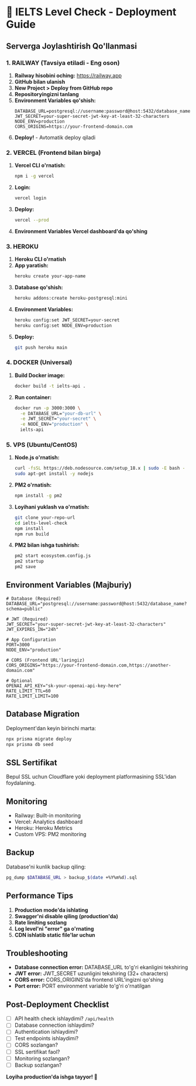# 🚀 IELTS Level Check - Deployment Guide

## Serverga Joylashtirish Qo'llanmasi

### 1. RAILWAY (Tavsiya etiladi - Eng oson)

1. **Railway hisobini oching:** https://railway.app
2. **GitHub bilan ulanish**
3. **New Project > Deploy from GitHub repo**
4. **Repositoryingizni tanlang**
5. **Environment Variables qo'shish:**
   ```env
   DATABASE_URL=postgresql://username:password@host:5432/database_name
   JWT_SECRET=your-super-secret-jwt-key-at-least-32-characters
   NODE_ENV=production
   CORS_ORIGINS=https://your-frontend-domain.com
   ```
6. **Deploy!** - Avtomatik deploy qiladi

### 2. VERCEL (Frontend bilan birga)

1. **Vercel CLI o'rnatish:**
   ```bash
   npm i -g vercel
   ```
2. **Login:**
   ```bash
   vercel login
   ```
3. **Deploy:**
   ```bash
   vercel --prod
   ```
4. **Environment Variables Vercel dashboard'da qo'shing**

### 3. HEROKU

1. **Heroku CLI o'rnatish**
2. **App yaratish:**
   ```bash
   heroku create your-app-name
   ```
3. **Database qo'shish:**
   ```bash
   heroku addons:create heroku-postgresql:mini
   ```
4. **Environment Variables:**
   ```bash
   heroku config:set JWT_SECRET=your-secret
   heroku config:set NODE_ENV=production
   ```
5. **Deploy:**
   ```bash
   git push heroku main
   ```

### 4. DOCKER (Universal)

1. **Build Docker image:**
   ```bash
   docker build -t ielts-api .
   ```
2. **Run container:**
   ```bash
   docker run -p 3000:3000 \
     -e DATABASE_URL="your-db-url" \
     -e JWT_SECRET="your-secret" \
     -e NODE_ENV="production" \
     ielts-api
   ```

### 5. VPS (Ubuntu/CentOS)

1. **Node.js o'rnatish:**
   ```bash
   curl -fsSL https://deb.nodesource.com/setup_18.x | sudo -E bash -
   sudo apt-get install -y nodejs
   ```
2. **PM2 o'rnatish:**
   ```bash
   npm install -g pm2
   ```
3. **Loyihani yuklash va o'rnatish:**
   ```bash
   git clone your-repo-url
   cd ielts-level-check
   npm install
   npm run build
   ```
4. **PM2 bilan ishga tushirish:**
   ```bash
   pm2 start ecosystem.config.js
   pm2 startup
   pm2 save
   ```

## Environment Variables (Majburiy)

```env
# Database (Required)
DATABASE_URL="postgresql://username:password@host:5432/database_name?schema=public"

# JWT (Required)
JWT_SECRET="your-super-secret-jwt-key-at-least-32-characters"
JWT_EXPIRES_IN="24h"

# App Configuration
PORT=3000
NODE_ENV="production"

# CORS (Frontend URL'laringiz)
CORS_ORIGINS="https://your-frontend-domain.com,https://another-domain.com"

# Optional
OPENAI_API_KEY="sk-your-openai-api-key-here"
RATE_LIMIT_TTL=60
RATE_LIMIT_LIMIT=100
```

## Database Migration

Deployment'dan keyin birinchi marta:
```bash
npx prisma migrate deploy
npx prisma db seed
```

## SSL Sertifikat

Bepul SSL uchun Cloudflare yoki deployment platformasining SSL'idan foydalaning.

## Monitoring

- Railway: Built-in monitoring
- Vercel: Analytics dashboard
- Heroku: Heroku Metrics
- Custom VPS: PM2 monitoring

## Backup

Database'ni kunlik backup qiling:
```bash
pg_dump $DATABASE_URL > backup_$(date +%Y%m%d).sql
```

## Performance Tips

1. **Production mode'da ishlating**
2. **Swagger'ni disable qiling (production'da)**
3. **Rate limiting sozlang**
4. **Log level'ni "error" ga o'rnating**
5. **CDN ishlatib static file'lar uchun**

## Troubleshooting

- **Database connection error:** DATABASE_URL to'g'ri ekanligini tekshiring
- **JWT error:** JWT_SECRET uzunligini tekshiring (32+ characters)
- **CORS error:** CORS_ORIGINS'da frontend URL'ingizni qo'shing
- **Port error:** PORT environment variable to'g'ri o'rnatilgan

## Post-Deployment Checklist

- [ ] API health check ishlaydimi? `/api/health`
- [ ] Database connection ishlaydimi?
- [ ] Authentication ishlaydimi?
- [ ] Test endpoints ishlaydimi?
- [ ] CORS sozlangan?
- [ ] SSL sertifikat faol?
- [ ] Monitoring sozlangan?
- [ ] Backup sozlangan?

**Loyiha production'da ishga tayyor! 🎉**
